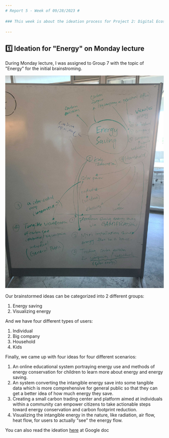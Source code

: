 ```yaml
---
# Report 5 - Week of 09/28/2023 #

### This week is about the ideation process for Project 2: Digital Ecosystem Demo

---
```


## 1️⃣ Ideation for "Energy" on Monday lecture

During Monday lecture, I was assigned to Group 7 with the topic of "Energy" for the initial brainstroming.

<p align="center">
 <img width="650"  src="https://github.com/Berkeley-MDes/tdf-fa23-Heziaaaaa/blob/main/image/week-5/1000012015.jpg">
</p>

Our brainstormed ideas can be categorized into 2 different groups:
1. Energy saving
2. Visualizing energy

And we have four different types of users:
1. Individual
2. Big company
3. Household
4. Kids

Finally, we came up with four ideas for four different scenarios: 
1. An online educational system portraying energy use and methods of energy conservation for children to learn more about energy and energy saving.
2. An system converting the intangible energy save into some tangible data which is more comprehensive for general public so that they can get a better idea of how much energy they save.
3. Creating a small carbon trading center and platform aimed at individuals within a community can empower citizens to take actionable steps toward energy conservation and carbon footprint reduction. 
4. Visualizing the intangible energy in the nature, like radiation, air flow, heat flow, for users to actually "see" the energy flow.

You can also read the ideation [here](https://docs.google.com/document/d/15yqaBpmKhFaIFV7C4fQk_wjDyt0rFPBzhFy6_27PEAA/edit) at Google doc
